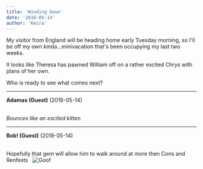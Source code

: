 ```yaml
---
title: 'Winding Down'
date: '2018-05-14'
author: 'Keira'
---
```


<p>My visitor from England will be heading home early Tuesday morning, so I'll be off my own kinda...minivacation that's been occupying my last two weeks.</p><p>It looks like Theresa has pawned William off on a rather excited Chrys with plans of her own.</p><p>Who is ready to see what comes next?</p>

---
**Adamas (Guest)** (2018-05-14)

<br> *Bounces like an excited kitten*<br>

---
**Bob! (Guest)** (2018-05-14)

<br> Hopefully that gem will allow him to walk around at more then Cons and Renfests&nbsp; &nbsp;<img src="//smilies/goof.gif" alt="Goof" border="0">

